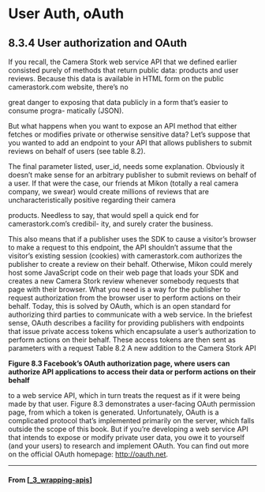 # User Auth, oAuth

## **8.3.4 User authorization and OAuth**

If you recall, the Camera Stork web service API that we defined earlier consisted
purely of methods that return public data: products and user reviews. Because this
data is available in HTML form on the public camerastork.com website, there’s no

great danger to exposing that data publicly in a form that’s easier to consume progra-
matically (JSON).

But what happens when you want to expose an API method that either fetches or
modifies private or otherwise sensitive data? Let’s suppose that you wanted to add an
endpoint to your API that allows publishers to submit reviews on behalf of users (see
table 8.2).

The final parameter listed, user_id, needs some explanation. Obviously it doesn’t
make sense for an arbitrary publisher to submit reviews on behalf of a user. If that
were the case, our friends at Mikon (totally a real camera company, we swear) would
create millions of reviews that are uncharacteristically positive regarding their camera

products. Needless to say, that would spell a quick end for camerastork.com’s credibil-
ity, and surely crater the business.

This also means that if a publisher uses the SDK to cause a visitor’s browser to make
a request to this endpoint, the API shouldn’t assume that the visitor’s existing session
(cookies) with camerastork.com authorizes the publisher to create a review on their
behalf. Otherwise, Mikon could merely host some JavaScript code on their web page
that loads your SDK and creates a new Camera Stork review whenever somebody
requests that page with their browser.
What you need is a way for the publisher to request authorization from the browser
user to perform actions on their behalf. Today, this is solved by OAuth, which is an
open standard for authorizing third parties to communicate with a web service. In the
briefest sense, OAuth describes a facility for providing publishers with endpoints that
issue private access tokens which encapsulate a user’s authorization to perform
actions on their behalf. These access tokens are then sent as parameters with a request
Table 8.2 A new addition to the Camera Stork API

**Figure 8.3 Facebook’s OAuth authorization page, where users can authorize API
applications to access their data or perform actions on their behalf**

to a web service API, which in turn treats the request as if it were being made by that
user. Figure 8.3 demonstrates a user-facing OAuth permission page, from which a
token is generated.
Unfortunately, OAuth is a complicated protocol that’s implemented primarily on
the server, which falls outside the scope of this book. But if you’re developing a web
service API that intends to expose or modify private user data, you owe it to yourself
(and your users) to research and implement OAuth. You can find out more on the
official OAuth homepage: http://oauth.net.

---

#### From [[_3_wrapping-apis]]

[//begin]: # "Autogenerated link references for markdown compatibility"
[_3_wrapping-apis]: _3_wrapping-apis "Wraping APIs"
[//end]: # "Autogenerated link references"
